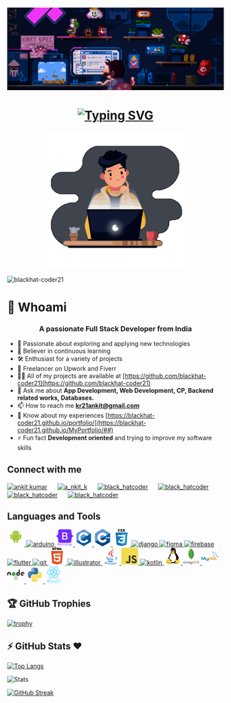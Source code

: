 ![MasterHead](https://github.com/blackhat-coder21/UnderDevelopment/blob/26bf90a33321bf684f50f457fb71a34a827b625f/wall.gif)

<h1 align="center"><a href="https://git.io/typing-svg"><img src="https://readme-typing-svg.demolab.com?font=Lilita+One&size=30&pause=1000&color=22CA0E&center=true&vCenter=true&random=false&width=600&height=100&lines=%E0%A4%A8%E0%A4%AE%E0%A4%B8%E0%A5%8D%E0%A4%A4%E0%A5%87+(NAMASTE)%F0%9F%99%8F%2C+I'm+Ankit+Kumar+!" alt="Typing SVG" /></a></h1>

<p align="center"><img src="https://github.com/blackhat-coder21/UnderDevelopment/blob/ab3374706c1f9c279f3477dc107e6fa03076d81e/coder.gif" height="320px" width="320px"></p>

<p align="left"> <img src="https://komarev.com/ghpvc/?username=blackhat-coder21&label=Profile%20views&color=0e75b6&style=flat" alt="blackhat-coder21" /> </p>

# 👤 Whoami
<h3 align="center">A passionate Full Stack Developer from India</h3>

- 🚀 Passionate about exploring and applying new technologies
- 📖 Believer in continuous learning
- 🛠️ Enthusiast for a variety of projects
- 💼 Freelancer on Upwork and Fiverr
- 👨‍💻 All of my projects are available at [https://github.com/blackhat-coder21](https://github.com/blackhat-coder21)
- 💬 Ask me about **App Development, Web Development, CP, Backend related works, Databases.**
- 📫 How to reach me **kr21ankit@gmail.com**
- 📄 Know about my experiences [https://blackhat-coder21.github.io/portfolio/](https://blackhat-coder21.github.io/MyPortfolio/##)
- ⚡ Fun fact **Development oriented** and trying to improve my software skills

## Connect with me

<p align="left">
<a href="https://linkedin.com/in/ankit kumar" target="blank" style="margin-right: 20px;"><img align="center" src="https://raw.githubusercontent.com/rahuldkjain/github-profile-readme-generator/master/src/images/icons/Social/linked-in-alt.svg" alt="ankit kumar" height="30" width="40" /></a>
<a href="https://instagram.com/a_nkit_k" target="blank" style="margin-right: 20px;"><img align="center" src="https://raw.githubusercontent.com/rahuldkjain/github-profile-readme-generator/master/src/images/icons/Social/instagram.svg" alt="a_nkit_k" height="30" width="40" /></a>
<a href="https://www.codechef.com/users/black_hatcoder" target="blank" style="margin-right: 20px;"><img align="center" src="https://cdn.jsdelivr.net/npm/simple-icons@3.1.0/icons/codechef.svg" alt="black_hatcoder" height="30" width="40" /></a>
<a href="https://codeforces.com/profile/black_hatcoder" target="blank" style="margin-right: 20px;"><img align="center" src="https://raw.githubusercontent.com/rahuldkjain/github-profile-readme-generator/master/src/images/icons/Social/codeforces.svg" alt="black_hatcoder" height="30" width="40" /></a>
<a href="https://www.leetcode.com/black_hatcoder" target="blank" style="margin-right: 20px;"><img align="center" src="https://raw.githubusercontent.com/rahuldkjain/github-profile-readme-generator/master/src/images/icons/Social/leet-code.svg" alt="black_hatcoder" height="30" width="40" /></a>
<a href="https://auth.geeksforgeeks.org/user/black_hatcoder" target="blank" style="margin-right: 20px;"><img align="center" src="https://raw.githubusercontent.com/rahuldkjain/github-profile-readme-generator/master/src/images/icons/Social/geeks-for-geeks.svg" alt="black_hatcoder" height="30" width="40" /></a>
</p>


## Languages and Tools
<p align="left"> <a href="https://developer.android.com" target="_blank" rel="noreferrer"> <img src="https://raw.githubusercontent.com/devicons/devicon/master/icons/android/android-original-wordmark.svg" alt="android" width="40" height="40"/> </a> <a href="https://www.arduino.cc/" target="_blank" rel="noreferrer"> <img src="https://cdn.worldvectorlogo.com/logos/arduino-1.svg" alt="arduino" width="40" height="40"/> </a> <a href="https://getbootstrap.com" target="_blank" rel="noreferrer"> <img src="https://raw.githubusercontent.com/devicons/devicon/master/icons/bootstrap/bootstrap-plain-wordmark.svg" alt="bootstrap" width="40" height="40"/> </a> <a href="https://www.cprogramming.com/" target="_blank" rel="noreferrer"> <img src="https://raw.githubusercontent.com/devicons/devicon/master/icons/c/c-original.svg" alt="c" width="40" height="40"/> </a> <a href="https://www.w3schools.com/cpp/" target="_blank" rel="noreferrer"> <img src="https://raw.githubusercontent.com/devicons/devicon/master/icons/cplusplus/cplusplus-original.svg" alt="cplusplus" width="40" height="40"/> </a> <a href="https://www.w3schools.com/css/" target="_blank" rel="noreferrer"> <img src="https://raw.githubusercontent.com/devicons/devicon/master/icons/css3/css3-original-wordmark.svg" alt="css3" width="40" height="40"/> </a> <a href="https://www.djangoproject.com/" target="_blank" rel="noreferrer"> <img src="https://cdn.worldvectorlogo.com/logos/django.svg" alt="django" width="40" height="40"/> </a> <a href="https://www.figma.com/" target="_blank" rel="noreferrer"> <img src="https://www.vectorlogo.zone/logos/figma/figma-icon.svg" alt="figma" width="40" height="40"/> </a> <a href="https://firebase.google.com/" target="_blank" rel="noreferrer"> <img src="https://www.vectorlogo.zone/logos/firebase/firebase-icon.svg" alt="firebase" width="40" height="40"/> </a> <a href="https://flutter.dev" target="_blank" rel="noreferrer"> <img src="https://www.vectorlogo.zone/logos/flutterio/flutterio-icon.svg" alt="flutter" width="40" height="40"/> </a> <a href="https://git-scm.com/" target="_blank" rel="noreferrer"> <img src="https://www.vectorlogo.zone/logos/git-scm/git-scm-icon.svg" alt="git" width="40" height="40"/> </a> <a href="https://www.w3.org/html/" target="_blank" rel="noreferrer"> <img src="https://raw.githubusercontent.com/devicons/devicon/master/icons/html5/html5-original-wordmark.svg" alt="html5" width="40" height="40"/> </a> <a href="https://www.adobe.com/in/products/illustrator.html" target="_blank" rel="noreferrer"> <img src="https://www.vectorlogo.zone/logos/adobe_illustrator/adobe_illustrator-icon.svg" alt="illustrator" width="40" height="40"/> </a> <a href="https://www.java.com" target="_blank" rel="noreferrer"> <img src="https://raw.githubusercontent.com/devicons/devicon/master/icons/java/java-original.svg" alt="java" width="40" height="40"/> </a> <a href="https://developer.mozilla.org/en-US/docs/Web/JavaScript" target="_blank" rel="noreferrer"> <img src="https://raw.githubusercontent.com/devicons/devicon/master/icons/javascript/javascript-original.svg" alt="javascript" width="40" height="40"/> </a> <a href="https://kotlinlang.org" target="_blank" rel="noreferrer"> <img src="https://www.vectorlogo.zone/logos/kotlinlang/kotlinlang-icon.svg" alt="kotlin" width="40" height="40"/> </a> <a href="https://www.linux.org/" target="_blank" rel="noreferrer"> <img src="https://raw.githubusercontent.com/devicons/devicon/master/icons/linux/linux-original.svg" alt="linux" width="40" height="40"/> </a> <a href="https://www.mongodb.com/" target="_blank" rel="noreferrer"> <img src="https://raw.githubusercontent.com/devicons/devicon/master/icons/mongodb/mongodb-original-wordmark.svg" alt="mongodb" width="40" height="40"/> </a> <a href="https://www.mysql.com/" target="_blank" rel="noreferrer"> <img src="https://raw.githubusercontent.com/devicons/devicon/master/icons/mysql/mysql-original-wordmark.svg" alt="mysql" width="40" height="40"/> </a> <a href="https://nodejs.org" target="_blank" rel="noreferrer"> <img src="https://raw.githubusercontent.com/devicons/devicon/master/icons/nodejs/nodejs-original-wordmark.svg" alt="nodejs" width="40" height="40"/> </a><a href="https://www.python.org" target="_blank" rel="noreferrer"> <img src="https://raw.githubusercontent.com/devicons/devicon/master/icons/python/python-original.svg" alt="python" width="40" height="40"/> </a> <a href="https://reactjs.org/" target="_blank" rel="noreferrer"> <img src="https://raw.githubusercontent.com/devicons/devicon/master/icons/react/react-original-wordmark.svg" alt="react" width="40" height="40"/> </a> </p>

## 🏆 GitHub Trophies
[![trophy](https://github-profile-trophy.vercel.app/?username=blackhat-coder21&theme=juicyfresh)](https://github.com/ryo-ma/github-profile-trophy)

## ⚡ GitHub Stats ❤️

[![Top Langs](https://github-readme-stats.vercel.app/api/top-langs/?username=blackhat-coder21&layout=compact&theme=vision-friendly-dark)](https://github.com/anuraghazra/github-readme-stats)

![Stats](https://github-readme-stats.vercel.app/api?username=blackhat-coder21&layout=compact&theme=vision-friendly-dark&rank_icon=github)

[![GitHub Streak](http://github-readme-streak-stats.herokuapp.com?user=blackhat-coder21&theme=dark&background=000000)](https://git.io/streak-stats)

